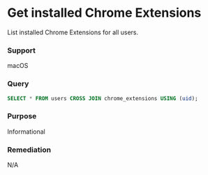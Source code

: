 # Get installed Chrome Extensions

List installed Chrome Extensions for all users.

### Support
macOS

### Query
```sql
SELECT * FROM users CROSS JOIN chrome_extensions USING (uid);
```
### Purpose
Informational

### Remediation
N/A
